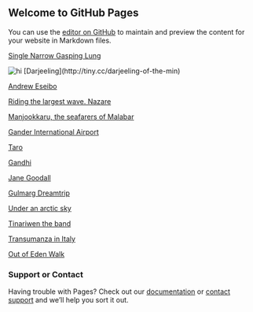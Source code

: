 ## Welcome to GitHub Pages

You can use the [editor on GitHub](https://github.com/wanderersdiary/trails/edit/master/index.md) to maintain and preview the content for your website in Markdown files.


[Single Narrow Gasping Lung](http://tiny.cc/Mt-Everest) 

<img src="https://user-images.githubusercontent.com/56800004/67164729-7e8a8b00-f39b-11e9-8b9f-632a6c81a5d5.jpg" alt="hi" class="inline"/>
[Darjeeling](http://tiny.cc/darjeeling-of-the-min)

[Andrew Eseibo](http://tiny.cc/second-hand)

[Riding the largest wave. Nazare](http://tiny.cc/nazar)

[Manjookkaru, the seafarers of Malabar](http://tiny.cc/manchukka)

[Gander International Airport](http://tiny.cc/gande)

[Taro](http://tiny.cc/taro)

[Gandhi](http://tiny.cc/Gandhi-Travel)

[Jane Goodall](http://tiny.cc/Jane-Goodall)

[Gulmarg Dreamtrip](https://www.youtube.com/watch?v=4eSjSG6hJaY)

[Under an arctic sky](http://tiny.cc/under-an-arctic-sk)

[Tinariwen the band](http://tiny.cc/tinariwe)

[Transumanza in Italy](http://tiny.cc/transumanza)

[Out of Eden Walk](http://tiny.cc/out-of-eden-wal)

### Support or Contact

Having trouble with Pages? Check out our [documentation](https://help.github.com/categories/github-pages-basics/) or [contact support](https://github.com/contact) and we’ll help you sort it out.



